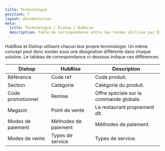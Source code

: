 ```yaml
---
title: Terminologie
position: 7
layout: documentation
meta:
  title: Terminologie | Dishop | HubRise
  description: Table de correspondance entre les termes utilisés par Dishop et ceux utilisés par HubRise.
---
```


HubRise et Dishop utilisent chacun leur propre terminologie. Un même concept peut donc exister sous une désignation différente dans chaque solution. Le tableau de correspondance ci-dessous indique ces différences.

| Dishop            | HubRise              | Description                             |
| ----------------- | -------------------- | --------------------------------------- |
| Référence         | Code ref             | Code produit.                           |
| Section           | Catégorie            | Catégorie du produit.                   |
| Code promotionnel | Remise               | Offre spéciale sur la commande globale. |
| Magasin           | Point de vente       | Le restaurant proprement dit.           |
| Modes de paiement | Méthodes de paiement | Méthodes de paiement.                   |
| Modes de vente    | Types de service     | Types de service.                       |
